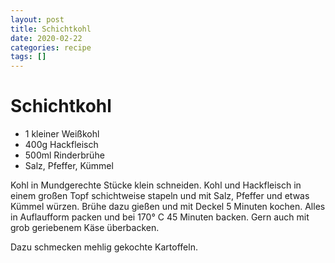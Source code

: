 ```yaml
---
layout: post
title: Schichtkohl
date: 2020-02-22
categories: recipe
tags: []
---
```

# Schichtkohl

- 1 kleiner Weißkohl
- 400g Hackfleisch
- 500ml Rinderbrühe
- Salz, Pfeffer, Kümmel

Kohl in Mundgerechte Stücke klein schneiden.
Kohl und Hackfleisch in einem großen Topf schichtweise stapeln und mit Salz, Pfeffer und etwas Kümmel würzen.
Brühe dazu gießen und mit Deckel 5 Minuten kochen.
Alles in Auflaufform packen und bei 170° C 45 Minuten backen.
Gern auch mit grob geriebenem Käse überbacken.

Dazu schmecken mehlig gekochte Kartoffeln.
